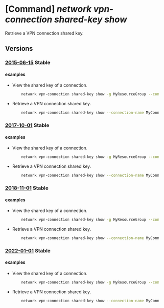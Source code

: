 # [Command] _network vpn-connection shared-key show_

Retrieve a VPN connection shared key.

## Versions

### [2015-06-15](/Resources/mgmt-plane/L3N1YnNjcmlwdGlvbnMve30vcmVzb3VyY2Vncm91cHMve30vcHJvdmlkZXJzL21pY3Jvc29mdC5uZXR3b3JrL2Nvbm5lY3Rpb25zL3t9L3NoYXJlZGtleQ==/2015-06-15.xml) **Stable**

<!-- mgmt-plane /subscriptions/{}/resourcegroups/{}/providers/microsoft.network/connections/{}/sharedkey 2015-06-15 -->

#### examples

- View the shared key of a connection.
    ```bash
        network vpn-connection shared-key show -g MyResourceGroup --connection-name MyConnection
    ```

- Retrieve a VPN connection shared key.
    ```bash
        network vpn-connection shared-key show --connection-name MyConnection --resource-group MyResourceGroup --subscription MySubscription
    ```

### [2017-10-01](/Resources/mgmt-plane/L3N1YnNjcmlwdGlvbnMve30vcmVzb3VyY2Vncm91cHMve30vcHJvdmlkZXJzL21pY3Jvc29mdC5uZXR3b3JrL2Nvbm5lY3Rpb25zL3t9L3NoYXJlZGtleQ==/2017-10-01.xml) **Stable**

<!-- mgmt-plane /subscriptions/{}/resourcegroups/{}/providers/microsoft.network/connections/{}/sharedkey 2017-10-01 -->

#### examples

- View the shared key of a connection.
    ```bash
        network vpn-connection shared-key show -g MyResourceGroup --connection-name MyConnection
    ```

- Retrieve a VPN connection shared key.
    ```bash
        network vpn-connection shared-key show --connection-name MyConnection --resource-group MyResourceGroup --subscription MySubscription
    ```

### [2018-11-01](/Resources/mgmt-plane/L3N1YnNjcmlwdGlvbnMve30vcmVzb3VyY2Vncm91cHMve30vcHJvdmlkZXJzL21pY3Jvc29mdC5uZXR3b3JrL2Nvbm5lY3Rpb25zL3t9L3NoYXJlZGtleQ==/2018-11-01.xml) **Stable**

<!-- mgmt-plane /subscriptions/{}/resourcegroups/{}/providers/microsoft.network/connections/{}/sharedkey 2018-11-01 -->

#### examples

- View the shared key of a connection.
    ```bash
        network vpn-connection shared-key show -g MyResourceGroup --connection-name MyConnection
    ```

- Retrieve a VPN connection shared key.
    ```bash
        network vpn-connection shared-key show --connection-name MyConnection --resource-group MyResourceGroup --subscription MySubscription
    ```

### [2022-01-01](/Resources/mgmt-plane/L3N1YnNjcmlwdGlvbnMve30vcmVzb3VyY2Vncm91cHMve30vcHJvdmlkZXJzL21pY3Jvc29mdC5uZXR3b3JrL2Nvbm5lY3Rpb25zL3t9L3NoYXJlZGtleQ==/2022-01-01.xml) **Stable**

<!-- mgmt-plane /subscriptions/{}/resourcegroups/{}/providers/microsoft.network/connections/{}/sharedkey 2022-01-01 -->

#### examples

- View the shared key of a connection.
    ```bash
        network vpn-connection shared-key show -g MyResourceGroup --connection-name MyConnection
    ```

- Retrieve a VPN connection shared key.
    ```bash
        network vpn-connection shared-key show --connection-name MyConnection --resource-group MyResourceGroup --subscription MySubscription
    ```
